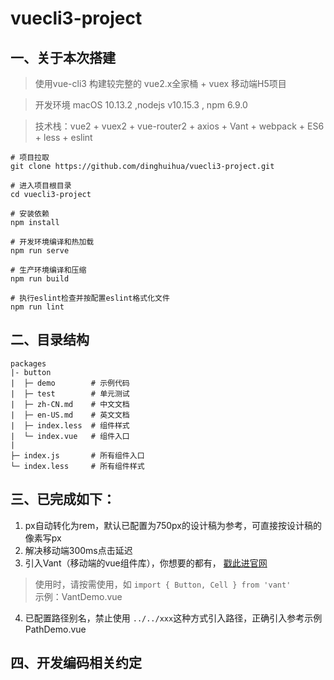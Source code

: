 # vuecli3-project

## 一、关于本次搭建

> 使用vue-cli3 构建较完整的 vue2.x全家桶 + vuex 移动端H5项目

> 开发环境 macOS 10.13.2 ,nodejs v10.15.3 , npm 6.9.0

> 技术栈：vue2 + vuex2 + vue-router2 + axios + Vant + webpack + ES6 + less + eslint

```
# 项目拉取
git clone https://github.com/dinghuihua/vuecli3-project.git

# 进入项目根目录
cd vuecli3-project

# 安装依赖
npm install

# 开发环境编译和热加载
npm run serve

# 生产环境编译和压缩
npm run build

# 执行eslint检查并按配置eslint格式化文件
npm run lint

```

## 二、目录结构

```
packages
|- button
|  ├─ demo        # 示例代码
|  ├─ test        # 单元测试
|  ├─ zh-CN.md    # 中文文档
|  ├─ en-US.md    # 英文文档
|  ├─ index.less  # 组件样式
|  └─ index.vue   # 组件入口
|
├─ index.js       # 所有组件入口
└─ index.less     # 所有组件样式
```

## 三、已完成如下：
1. px自动转化为rem，默认已配置为750px的设计稿为参考，可直接按设计稿的像素写px
2. 解决移动端300ms点击延迟
3. 引入Vant（移动端的vue组件库），你想要的都有，
[戳此进官网](https://youzan.github.io/vant/#/zh-CN/intro)

> 使用时，请按需使用，如 `import { Button, Cell } from 'vant'`  
示例：VantDemo.vue

4. 已配置路径别名，禁止使用 `../../xxx`这种方式引入路径，正确引入参考示例PathDemo.vue

## 四、开发编码相关约定




